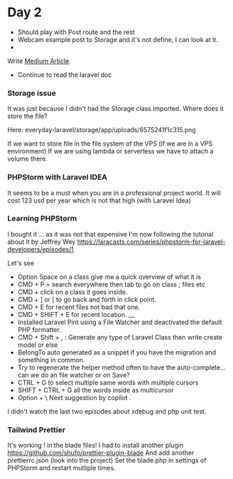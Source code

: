 # Day 2

- Should play with Post route and the rest
- Webcam example post to Storage and it's not define, I can look at it.
-

Write [Medium Article](https://medium.com/@johann.baziret/install-and-use-npm-packages-in-laravel-with-livewire-blade-9946de9bac76).

- Continue to read the laravel doc

### Storage issue

It was just because I didn't had the Storage class imported.
Where does it store the file?

Here: everyday-laravel/storage/app/uploads/6575241f1c315.png

If we want to store file in the file system of the VPS (if we are in a VPS environment)
If we are using lambda or serverless we have to attach a volume there.

### PHPStorm with Laravel IDEA

It seems to be a must when you are in a professional project world.
It will cost 123 usd per year which is not that high (with Laravel Idea)

### Learning PHPStorm

I bought it ... as it was not that expensive I'm now following the tutorial about it by Jeffrey Wey
https://laracasts.com/series/phpstorm-for-laravel-developers/episodes/1

Let's see

- Option Space on a class give me a quick overview of what it is
- CMD + P = search everywhere then tab to go on class ; files etc
- CMD + click on a class it goes inside.
- CMD + ] or [ to go back and forth in click point.
- CMD + E for recent files not bad that one.
- CMD + SHIFT + E for recent location. __
- Installed Laravel Pint using a File Watcher and deactivated the default PHP formatter.
- CMD + Shift + ,  : Generate any type of Laravel Class then write create model or else
- BelongTo auto generated as a snippet if you have the migration and something in common.
- Try to regenerate the helper method often to have the auto-complete... can we do an file watcher or on Save?
- CTRL + G to select multiple same words with multiple cursors
- SHIFT + CTRL + G all the words inside as multicursor
- Option + \ Next suggestion by copilot .

I didn't watch the last two episodes about xdebug and php unit test.

### Tailwind Prettier

It's working ! in the blade files!
I had to install another plugin  https://github.com/shufo/prettier-plugin-blade
And add another prettierrc.json (look into the project)
Set the blade.php in settings of PHPStorm and restart mutliple times.




